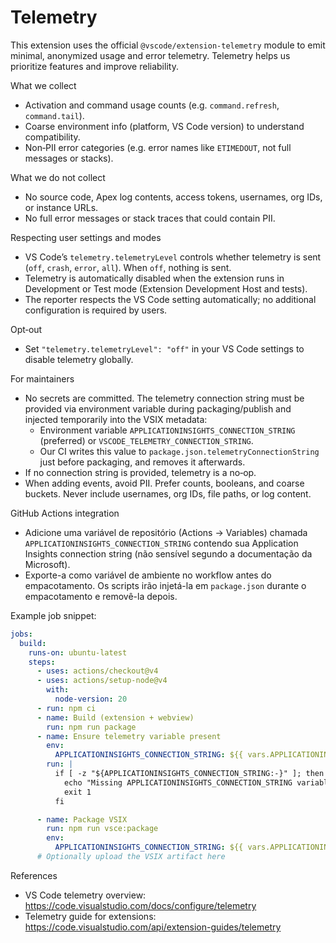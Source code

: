 # Telemetry

This extension uses the official `@vscode/extension-telemetry` module to emit minimal, anonymized usage and error telemetry. Telemetry helps us prioritize features and improve reliability.

What we collect

- Activation and command usage counts (e.g. `command.refresh`, `command.tail`).
- Coarse environment info (platform, VS Code version) to understand compatibility.
- Non‑PII error categories (e.g. error names like `ETIMEDOUT`, not full messages or stacks).

What we do not collect

- No source code, Apex log contents, access tokens, usernames, org IDs, or instance URLs.
- No full error messages or stack traces that could contain PII.

Respecting user settings and modes

- VS Code’s `telemetry.telemetryLevel` controls whether telemetry is sent (`off`, `crash`, `error`, `all`). When `off`, nothing is sent.
- Telemetry is automatically disabled when the extension runs in Development or Test mode (Extension Development Host and tests).
- The reporter respects the VS Code setting automatically; no additional configuration is required by users.

Opt‑out

- Set `"telemetry.telemetryLevel": "off"` in your VS Code settings to disable telemetry globally.

For maintainers

- No secrets are committed. The telemetry connection string must be provided via environment variable during packaging/publish and injected temporarily into the VSIX metadata:
  - Environment variable `APPLICATIONINSIGHTS_CONNECTION_STRING` (preferred) or `VSCODE_TELEMETRY_CONNECTION_STRING`.
  - Our CI writes this value to `package.json.telemetryConnectionString` just before packaging, and removes it afterwards.
- If no connection string is provided, telemetry is a no‑op.
- When adding events, avoid PII. Prefer counts, booleans, and coarse buckets. Never include usernames, org IDs, file paths, or log content.

GitHub Actions integration

- Adicione uma variável de repositório (Actions → Variables) chamada `APPLICATIONINSIGHTS_CONNECTION_STRING` contendo sua Application Insights connection string (não sensível segundo a documentação da Microsoft).
- Exporte-a como variável de ambiente no workflow antes do empacotamento. Os scripts irão injetá-la em `package.json` durante o empacotamento e removê-la depois.

Example job snippet:

```yaml
jobs:
  build:
    runs-on: ubuntu-latest
    steps:
      - uses: actions/checkout@v4
      - uses: actions/setup-node@v4
        with:
          node-version: 20
      - run: npm ci
      - name: Build (extension + webview)
        run: npm run package
      - name: Ensure telemetry variable present
        env:
          APPLICATIONINSIGHTS_CONNECTION_STRING: ${{ vars.APPLICATIONINSIGHTS_CONNECTION_STRING }}
        run: |
          if [ -z "${APPLICATIONINSIGHTS_CONNECTION_STRING:-}" ]; then
            echo "Missing APPLICATIONINSIGHTS_CONNECTION_STRING variable. Refusing to package without telemetry." >&2
            exit 1
          fi

      - name: Package VSIX
        run: npm run vsce:package
        env:
          APPLICATIONINSIGHTS_CONNECTION_STRING: ${{ vars.APPLICATIONINSIGHTS_CONNECTION_STRING }}
      # Optionally upload the VSIX artifact here
```


References

- VS Code telemetry overview: https://code.visualstudio.com/docs/configure/telemetry
- Telemetry guide for extensions: https://code.visualstudio.com/api/extension-guides/telemetry
